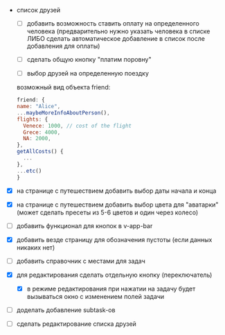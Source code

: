 - список друзей
  
  - [ ] добавить возможность ставить оплату на определенного человека (предварительно нужно указать человека в списке ЛИБО сделать автоматическое добавление в список после добавления для оплаты)
  
  - [ ] сделать общую кнопку "платим поровну"
  
  - [ ] выбор друзей на определенную поездку
  
  возможный вид объекта friend:
  
  ```js
  friend: {
  name: "Alice",
  ...maybeMoreInfoAboutPerson(),
  flights: {
    Venece: 1000, // cost of the flight
    Grece: 4000,
    NA: 2000,
  },
  getAllCosts() {
    ...
  },
  ...etc()
  }
  ```

- [x] на странице с путешествием добавить выбор даты начала и конца

- [x] на странице с путешествием добавить выбор цвета для "аватарки" (может сделать пресеты из 5-6 цветов и один через колесо)

- [ ] добавить функционал для кнопок в v-app-bar

- [x] добавить везде страницу для обозначения пустоты (если данных никаких нет)

- [ ] добавить справочник с местами для задач

- [x] для редактирования сделать отдельную кнопку (переключатель)
  
  - [x] в режиме редактирования при нажатии на задачу будет вызываться окно с изменением полей задачи

- [ ] доделать добавление subtask-ов
- [ ] сделать редактирование списка друзей

